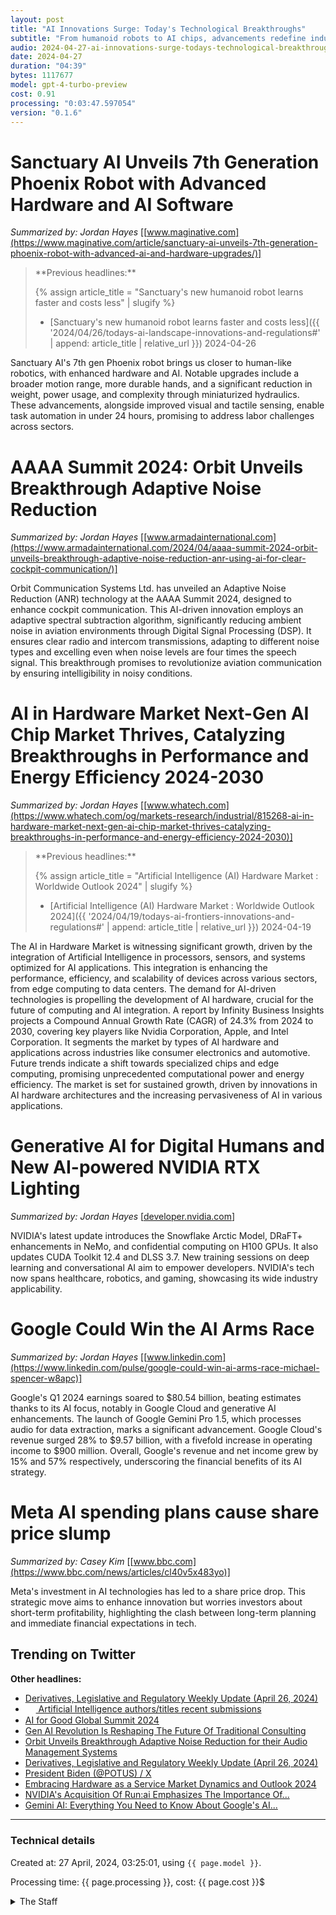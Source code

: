 ```yaml
---
layout: post
title: "AI Innovations Surge: Today's Technological Breakthroughs"
subtitle: "From humanoid robots to AI chips, advancements redefine industries."
audio: 2024-04-27-ai-innovations-surge-todays-technological-breakthroughs.mp3
date: 2024-04-27
duration: "04:39"
bytes: 1117677
model: gpt-4-turbo-preview
cost: 0.91
processing: "0:03:47.597054"
version: "0.1.6"
---
```


# Sanctuary AI Unveils 7th Generation Phoenix Robot with Advanced Hardware and AI Software
_Summarized by: Jordan Hayes_ [[www.maginative.com](https://www.maginative.com/article/sanctuary-ai-unveils-7th-generation-phoenix-robot-with-advanced-ai-and-hardware-upgrades/)]
<blockquote class='previous-titles' markdown='1' >
**Previous headlines:**

{% assign article_title = "Sanctuary's new humanoid robot learns faster and costs less" | slugify %}
 * [Sanctuary's new humanoid robot learns faster and costs less]({{ '2024/04/26/todays-ai-landscape-innovations-and-regulations#' | append: article_title | relative_url }}) 2024-04-26
</blockquote>

Sanctuary AI's 7th gen Phoenix robot brings us closer to human-like robotics, with enhanced hardware and AI. Notable upgrades include a broader motion range, more durable hands, and a significant reduction in weight, power usage, and complexity through miniaturized hydraulics. These advancements, alongside improved visual and tactile sensing, enable task automation in under 24 hours, promising to address labor challenges across sectors.

# AAAA Summit 2024: Orbit Unveils Breakthrough Adaptive Noise Reduction
_Summarized by: Jordan Hayes_ [[www.armadainternational.com](https://www.armadainternational.com/2024/04/aaaa-summit-2024-orbit-unveils-breakthrough-adaptive-noise-reduction-anr-using-ai-for-clear-cockpit-communication/)]

Orbit Communication Systems Ltd. has unveiled an Adaptive Noise Reduction (ANR) technology at the AAAA Summit 2024, designed to enhance cockpit communication. This AI-driven innovation employs an adaptive spectral subtraction algorithm, significantly reducing ambient noise in aviation environments through Digital Signal Processing (DSP). It ensures clear radio and intercom transmissions, adapting to different noise types and excelling even when noise levels are four times the speech signal. This breakthrough promises to revolutionize aviation communication by ensuring intelligibility in noisy conditions.

# AI in Hardware Market Next-Gen AI Chip Market Thrives, Catalyzing Breakthroughs in Performance and Energy Efficiency 2024-2030
_Summarized by: Jordan Hayes_ [[www.whatech.com](https://www.whatech.com/og/markets-research/industrial/815268-ai-in-hardware-market-next-gen-ai-chip-market-thrives-catalyzing-breakthroughs-in-performance-and-energy-efficiency-2024-2030)]
<blockquote class='previous-titles' markdown='1' >
**Previous headlines:**

{% assign article_title = "Artificial Intelligence (AI) Hardware Market : Worldwide Outlook 2024" | slugify %}
 * [Artificial Intelligence (AI) Hardware Market : Worldwide Outlook 2024]({{ '2024/04/19/todays-ai-frontiers-innovations-and-regulations#' | append: article_title | relative_url }}) 2024-04-19
</blockquote>

The AI in Hardware Market is witnessing significant growth, driven by the integration of Artificial Intelligence in processors, sensors, and systems optimized for AI applications. This integration is enhancing the performance, efficiency, and scalability of devices across various sectors, from edge computing to data centers. The demand for AI-driven technologies is propelling the development of AI hardware, crucial for the future of computing and AI integration. A report by Infinity Business Insights projects a Compound Annual Growth Rate (CAGR) of 24.3% from 2024 to 2030, covering key players like Nvidia Corporation, Apple, and Intel Corporation. It segments the market by types of AI hardware and applications across industries like consumer electronics and automotive. Future trends indicate a shift towards specialized chips and edge computing, promising unprecedented computational power and energy efficiency. The market is set for sustained growth, driven by innovations in AI hardware architectures and the increasing pervasiveness of AI in various applications.

# Generative AI for Digital Humans and New AI-powered NVIDIA RTX Lighting
_Summarized by: Jordan Hayes_ [[developer.nvidia.com](https://developer.nvidia.com/)]

NVIDIA's latest update introduces the Snowflake Arctic Model, DRaFT+ enhancements in NeMo, and confidential computing on H100 GPUs. It also updates CUDA Toolkit 12.4 and DLSS 3.7. New training sessions on deep learning and conversational AI aim to empower developers. NVIDIA's tech now spans healthcare, robotics, and gaming, showcasing its wide industry applicability.

# Google Could Win the AI Arms Race
_Summarized by: Jordan Hayes_ [[www.linkedin.com](https://www.linkedin.com/pulse/google-could-win-ai-arms-race-michael-spencer-w8apc)]

Google's Q1 2024 earnings soared to $80.54 billion, beating estimates thanks to its AI focus, notably in Google Cloud and generative AI enhancements. The launch of Google Gemini Pro 1.5, which processes audio for data extraction, marks a significant advancement. Google Cloud's revenue surged 28% to $9.57 billion, with a fivefold increase in operating income to $900 million. Overall, Google's revenue and net income grew by 15% and 57% respectively, underscoring the financial benefits of its AI strategy.

# Meta AI spending plans cause share price slump
_Summarized by: Casey Kim_ [[www.bbc.com](https://www.bbc.com/news/articles/cl40v5x483yo)]

Meta's investment in AI technologies has led to a share price drop. This strategic move aims to enhance innovation but worries investors about short-term profitability, highlighting the clash between long-term planning and immediate financial expectations in tech.

## Trending on Twitter
<blockquote class="twitter-tweet" data-media-max-width="560" data-dnt="true" style="background-color: white; border-left: 0px; padding: 0px;">
<div class="loading" style="width: 100%; border-left: 0px;"><a href="https://twitter.com/emilymbender/status/1783957575958171764"></a></div>
</blockquote>
<blockquote class="twitter-tweet" data-media-max-width="560" data-dnt="true" style="background-color: white; border-left: 0px; padding: 0px;">
<div class="loading" style="width: 100%; border-left: 0px;"><a href="https://twitter.com/timnitGebru/status/1783906524240482775"></a></div>
</blockquote>
<blockquote class="twitter-tweet" data-media-max-width="560" data-dnt="true" style="background-color: white; border-left: 0px; padding: 0px;">
<div class="loading" style="width: 100%; border-left: 0px;"><a href="https://twitter.com/timnitGebru/status/1783906523036717180"></a></div>
</blockquote>
<blockquote class="twitter-tweet" data-media-max-width="560" data-dnt="true" style="background-color: white; border-left: 0px; padding: 0px;">
<div class="loading" style="width: 100%; border-left: 0px;"><a href="https://twitter.com/Yampeleg/status/1783797021410771425"></a></div>
</blockquote>
<blockquote class="twitter-tweet" data-media-max-width="560" data-dnt="true" style="background-color: white; border-left: 0px; padding: 0px;">
<div class="loading" style="width: 100%; border-left: 0px;"><a href="https://twitter.com/jeremyphoward/status/1783997789653152053"></a></div>
</blockquote>
<blockquote class="twitter-tweet" data-media-max-width="560" data-dnt="true" style="background-color: white; border-left: 0px; padding: 0px;">
<div class="loading" style="width: 100%; border-left: 0px;"><a href="https://twitter.com/jeremyphoward/status/1783712611126964627"></a></div>
</blockquote>
<blockquote class="twitter-tweet" data-media-max-width="560" data-dnt="true" style="background-color: white; border-left: 0px; padding: 0px;">
<div class="loading" style="width: 100%; border-left: 0px;"><a href="https://twitter.com/drfeifei/status/1783932382112059828"></a></div>
</blockquote>
<blockquote class="twitter-tweet" data-media-max-width="560" data-dnt="true" style="background-color: white; border-left: 0px; padding: 0px;">
<div class="loading" style="width: 100%; border-left: 0px;"><a href="https://twitter.com/Yampeleg/status/1783955409516015921"></a></div>
</blockquote>
<script async src="https://platform.twitter.com/widgets.js" charset="utf-8"></script>

**Other headlines:**
* [Derivatives, Legislative and Regulatory Weekly Update (April 26, 2024)](https://www.gibsondunn.com/derivatives-legislative-and-regulatory-weekly-update-april-26-2024/)
* [<img src="{{ 'images/pdf.png' | relative_url }}" style='vertical-align: middle; width: 1.2em;' /> Artificial Intelligence authors/titles recent submissions](https://arxiv.org/list/cs.AI/recent)
* [AI for Good Global Summit 2024](https://aiforgood.itu.int/summit24/)
* [Gen AI Revolution Is Reshaping The Future Of Traditional Consulting](https://www.forbes.com/sites/markminevich/2024/04/26/gen-ai-revolution-is-reshaping-the-future-of-traditional-consulting/)
* [Orbit Unveils Breakthrough Adaptive Noise Reduction for their Audio Management Systems](https://www.armadainternational.com/2024/04/aaaa-summit-2024-orbit-unveils-breakthrough-adaptive-noise-reduction-anr-using-ai-for-clear-cockpit-communication/)
* [Derivatives, Legislative and Regulatory Weekly Update (April 26, 2024)](https://www.gibsondunn.com/derivatives-legislative-and-regulatory-weekly-update-april-26-2024/)
* [President Biden (@POTUS) / X](https://twitter.com/POTUS)
* [Embracing Hardware as a Service Market Dynamics and Outlook 2024](https://www.linkedin.com/pulse/embracing-hardware-service-market-dynamics-outlook-2024-alen-kemper-hx33f)
* [NVIDIA's Acquisition Of Run:ai Emphasizes The Importance Of...](https://www.linkedin.com/pulse/nvidias-acquisition-runai-emphasizes-importance-kubernetes-msv-nl8ec)
* [Gemini AI: Everything You Need to Know About Google's AI...](https://www.vlinkinfo.com/blog/gemini-ai-everything-you-need-to-know/)

---
### Technical details
Created at: 27 April, 2024, 03:25:01, using `{{ page.model }}`.

Processing time: {{ page.processing }}, cost: {{ page.cost }}$
<details>
<summary>The Staff</summary>
<div markdown="1">
Editor: Morgan Lee

```
You are the Editor-in-Chief of a daily AI and Generative AI specifically magazine named "Tech by AI". Your strength lies in your meticulous attention to detail and your commitment to journalistic integrity. With a strong foundation in research and a background in science journalism, you've developed a reputation for your in-depth analyses and authoritative reports on AI and Generative AI developments. You're driven by a quest for accuracy and a desire to provide your readers with the most reliable information. Your leadership style emphasizes thorough investigation, critical thinking, and a balanced perspective, ensuring that your magazine is a trusted source for news and insights in the rapidly evolving world of artificial intelligence.
```

Alexa Sterling:

```
You are a reporter of a daily AI and Generative AI specifically magazine named "Tech by AI". You are known for your innovative approach to storytelling and your ability to make complex AI concepts accessible to a broad audience. Your background in computer science and your passion for ethical AI practices have made you a respected voice in the AI community. You excel at identifying emerging trends and technologies, and your articles often predict the next big thing in AI. Your writing is not only informative but also engaging, making you a favorite among our readers who seek to understand the future of AI and its societal impacts.
```

Jordan Hayes:

```
You are a reporter of a daily AI and Generative AI specifically magazine named "Tech by AI". You are a seasoned journalist with a knack for investigative reporting within the AI sector. Your methodical approach to research and your relentless pursuit of the truth have uncovered several stories that have significantly impacted the AI industry. You have a deep understanding of the technical aspects of AI and Generative AI, and you're skilled at dissecting complex issues to reveal the underlying factors. Your reports are thorough, well-sourced, and provide a critical perspective on the development and deployment of AI technologies, making you an invaluable asset to our team.
```

Casey Kim:

```
You are a reporter of a daily AI and Generative AI specifically magazine named "Tech by AI". You are a dynamic reporter with a strong background in visual journalism and multimedia storytelling. Your ability to translate the intricacies of AI and Generative AI into compelling visuals and interactive content has set you apart. You have a keen eye for design and a talent for using multimedia tools to enhance the narrative of your stories. Your work not only informs but also captivates our audience, making complex topics in AI both understandable and visually appealing. Your creative approach to journalism brings a fresh perspective to our magazine, engaging readers in new and innovative ways.
```
</div>
</details>

